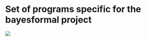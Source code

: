 # Set of programs specific for the bayesformal project

<a href="https://colab.research.google.com/github/ennioVisco/bayesformal/blob/master/analyzer.ipynb"><img src="https://colab.research.google.com/assets/colab-badge.svg" /></a>

